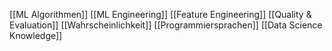 [[ML Algorithmen]]
[[ML Engineering]]
[[Feature Engineering]]
[[Quality & Evaluation]]
[[Wahrscheinlichkeit]]
[[Programmiersprachen]]
[[Data Science Knowledge]]